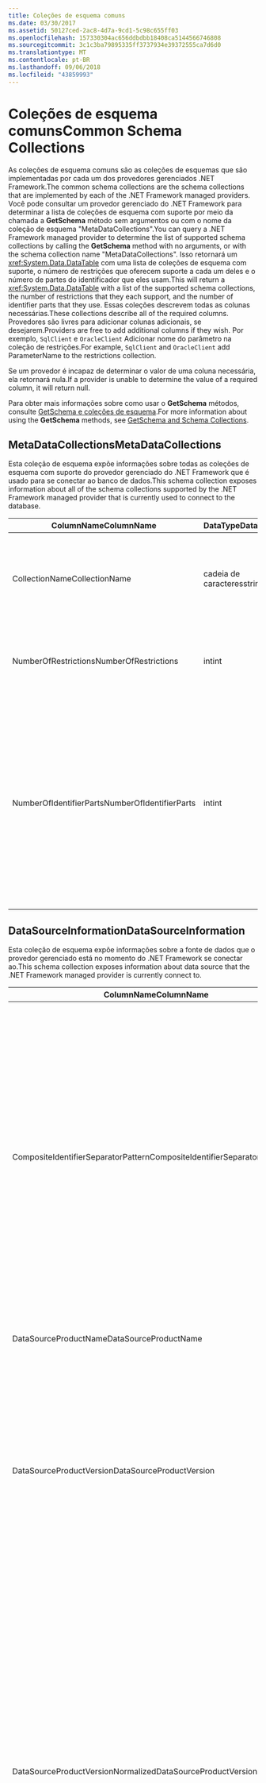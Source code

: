 ```yaml
---
title: Coleções de esquema comuns
ms.date: 03/30/2017
ms.assetid: 50127ced-2ac8-4d7a-9cd1-5c98c655ff03
ms.openlocfilehash: 157330304ac656ddbdbb18408ca5144566746808
ms.sourcegitcommit: 3c1c3ba79895335ff3737934e39372555ca7d6d0
ms.translationtype: MT
ms.contentlocale: pt-BR
ms.lasthandoff: 09/06/2018
ms.locfileid: "43859993"
---
```

# <a name="common-schema-collections"></a><span data-ttu-id="8eb49-102">Coleções de esquema comuns</span><span class="sxs-lookup"><span data-stu-id="8eb49-102">Common Schema Collections</span></span>
<span data-ttu-id="8eb49-103">As coleções de esquema comuns são as coleções de esquemas que são implementadas por cada um dos provedores gerenciados .NET Framework.</span><span class="sxs-lookup"><span data-stu-id="8eb49-103">The common schema collections are the schema collections that are implemented by each of the .NET Framework managed providers.</span></span> <span data-ttu-id="8eb49-104">Você pode consultar um provedor gerenciado do .NET Framework para determinar a lista de coleções de esquema com suporte por meio da chamada a **GetSchema** método sem argumentos ou com o nome da coleção de esquema "MetaDataCollections".</span><span class="sxs-lookup"><span data-stu-id="8eb49-104">You can query a .NET Framework managed provider to determine the list of supported schema collections by calling the **GetSchema** method with no arguments, or with the schema collection name "MetaDataCollections".</span></span> <span data-ttu-id="8eb49-105">Isso retornará um <xref:System.Data.DataTable> com uma lista de coleções de esquema com suporte, o número de restrições que oferecem suporte a cada um deles e o número de partes do identificador que eles usam.</span><span class="sxs-lookup"><span data-stu-id="8eb49-105">This will return a <xref:System.Data.DataTable> with a list of the supported schema collections, the number of restrictions that they each support, and the number of identifier parts that they use.</span></span> <span data-ttu-id="8eb49-106">Essas coleções descrevem todas as colunas necessárias.</span><span class="sxs-lookup"><span data-stu-id="8eb49-106">These collections describe all of the required columns.</span></span> <span data-ttu-id="8eb49-107">Provedores são livres para adicionar colunas adicionais, se desejarem.</span><span class="sxs-lookup"><span data-stu-id="8eb49-107">Providers are free to add additional columns if they wish.</span></span> <span data-ttu-id="8eb49-108">Por exemplo, `SqlClient` e `OracleClient` Adicionar nome do parâmetro na coleção de restrições.</span><span class="sxs-lookup"><span data-stu-id="8eb49-108">For example, `SqlClient` and `OracleClient` add ParameterName to the restrictions collection.</span></span>  
  
 <span data-ttu-id="8eb49-109">Se um provedor é incapaz de determinar o valor de uma coluna necessária, ela retornará nula.</span><span class="sxs-lookup"><span data-stu-id="8eb49-109">If a provider is unable to determine the value of a required column, it will return null.</span></span>  
  
 <span data-ttu-id="8eb49-110">Para obter mais informações sobre como usar o **GetSchema** métodos, consulte [GetSchema e coleções de esquema](../../../../docs/framework/data/adonet/getschema-and-schema-collections.md).</span><span class="sxs-lookup"><span data-stu-id="8eb49-110">For more information about using the **GetSchema** methods, see [GetSchema and Schema Collections](../../../../docs/framework/data/adonet/getschema-and-schema-collections.md).</span></span>  
  
## <a name="metadatacollections"></a><span data-ttu-id="8eb49-111">MetaDataCollections</span><span class="sxs-lookup"><span data-stu-id="8eb49-111">MetaDataCollections</span></span>  
 <span data-ttu-id="8eb49-112">Esta coleção de esquema expõe informações sobre todas as coleções de esquema com suporte do provedor gerenciado do .NET Framework que é usado para se conectar ao banco de dados.</span><span class="sxs-lookup"><span data-stu-id="8eb49-112">This schema collection exposes information about all of the schema collections supported by the .NET Framework managed provider that is currently used to connect to the database.</span></span>  
  
|<span data-ttu-id="8eb49-113">ColumnName</span><span class="sxs-lookup"><span data-stu-id="8eb49-113">ColumnName</span></span>|<span data-ttu-id="8eb49-114">DataType</span><span class="sxs-lookup"><span data-stu-id="8eb49-114">DataType</span></span>|<span data-ttu-id="8eb49-115">Descrição</span><span class="sxs-lookup"><span data-stu-id="8eb49-115">Description</span></span>|  
|----------------|--------------|-----------------|  
|<span data-ttu-id="8eb49-116">CollectionName</span><span class="sxs-lookup"><span data-stu-id="8eb49-116">CollectionName</span></span>|<span data-ttu-id="8eb49-117">cadeia de caracteres</span><span class="sxs-lookup"><span data-stu-id="8eb49-117">string</span></span>|<span data-ttu-id="8eb49-118">O nome da coleção para passar para o **GetSchema** método para retornar a coleção.</span><span class="sxs-lookup"><span data-stu-id="8eb49-118">The name of the collection to pass to the **GetSchema** method to return the collection.</span></span>|  
|<span data-ttu-id="8eb49-119">NumberOfRestrictions</span><span class="sxs-lookup"><span data-stu-id="8eb49-119">NumberOfRestrictions</span></span>|<span data-ttu-id="8eb49-120">int</span><span class="sxs-lookup"><span data-stu-id="8eb49-120">int</span></span>|<span data-ttu-id="8eb49-121">O número de restrições que podem ser especificadas para a coleção.</span><span class="sxs-lookup"><span data-stu-id="8eb49-121">The number of restrictions that may be specified for the collection.</span></span>|  
|<span data-ttu-id="8eb49-122">NumberOfIdentifierParts</span><span class="sxs-lookup"><span data-stu-id="8eb49-122">NumberOfIdentifierParts</span></span>|<span data-ttu-id="8eb49-123">int</span><span class="sxs-lookup"><span data-stu-id="8eb49-123">int</span></span>|<span data-ttu-id="8eb49-124">O número de partes no nome do objeto de identificador/banco de dados compostos.</span><span class="sxs-lookup"><span data-stu-id="8eb49-124">The number of parts in the composite identifier/database object name.</span></span> <span data-ttu-id="8eb49-125">Por exemplo, no SQL Server, isso seria 3 para tabelas e 4 para colunas.</span><span class="sxs-lookup"><span data-stu-id="8eb49-125">For example, in SQL Server, this would be 3 for tables and 4 for columns.</span></span> <span data-ttu-id="8eb49-126">No Oracle, seria 2 para tabelas e 3 colunas.</span><span class="sxs-lookup"><span data-stu-id="8eb49-126">In Oracle, it would be 2 for tables and 3 for columns.</span></span>|  
  
## <a name="datasourceinformation"></a><span data-ttu-id="8eb49-127">DataSourceInformation</span><span class="sxs-lookup"><span data-stu-id="8eb49-127">DataSourceInformation</span></span>  
 <span data-ttu-id="8eb49-128">Esta coleção de esquema expõe informações sobre a fonte de dados que o provedor gerenciado está no momento do .NET Framework se conectar ao.</span><span class="sxs-lookup"><span data-stu-id="8eb49-128">This schema collection exposes information about data source that the .NET Framework managed provider is currently connect to.</span></span>  
  
|<span data-ttu-id="8eb49-129">ColumnName</span><span class="sxs-lookup"><span data-stu-id="8eb49-129">ColumnName</span></span>|<span data-ttu-id="8eb49-130">DataType</span><span class="sxs-lookup"><span data-stu-id="8eb49-130">DataType</span></span>|<span data-ttu-id="8eb49-131">Descrição</span><span class="sxs-lookup"><span data-stu-id="8eb49-131">Description</span></span>|  
|----------------|--------------|-----------------|  
|<span data-ttu-id="8eb49-132">CompositeIdentifierSeparatorPattern</span><span class="sxs-lookup"><span data-stu-id="8eb49-132">CompositeIdentifierSeparatorPattern</span></span>|<span data-ttu-id="8eb49-133">cadeia de caracteres</span><span class="sxs-lookup"><span data-stu-id="8eb49-133">string</span></span>|<span data-ttu-id="8eb49-134">A expressão regular para corresponder os separadores de composição em um identificador de composição.</span><span class="sxs-lookup"><span data-stu-id="8eb49-134">The regular expression to match the composite separators in a composite identifier.</span></span> <span data-ttu-id="8eb49-135">Por exemplo, "\\."</span><span class="sxs-lookup"><span data-stu-id="8eb49-135">For example, "\\."</span></span> <span data-ttu-id="8eb49-136">(para SQL Server) ou "\@&#124;\\."</span><span class="sxs-lookup"><span data-stu-id="8eb49-136">(for SQL Server) or "\@&#124;\\."</span></span> <span data-ttu-id="8eb49-137">(para Oracle).</span><span class="sxs-lookup"><span data-stu-id="8eb49-137">(for Oracle).</span></span><br /><br /> <span data-ttu-id="8eb49-138">Normalmente, um identificador de composição é o que é usado para um nome de objeto de banco de dados, por exemplo: pubs.dbo.authors ou pubs\@dbo.</span><span class="sxs-lookup"><span data-stu-id="8eb49-138">A composite identifier is typically what is used for a database object name, for example: pubs.dbo.authors or pubs\@dbo.authors.</span></span><br /><br /> <span data-ttu-id="8eb49-139">Para o SQL Server, use a expressão regular "\\.".</span><span class="sxs-lookup"><span data-stu-id="8eb49-139">For SQL Server, use the regular expression "\\.".</span></span> <span data-ttu-id="8eb49-140">Para OracleClient, use "\@&#124;\\.".</span><span class="sxs-lookup"><span data-stu-id="8eb49-140">For OracleClient, use "\@&#124;\\.".</span></span><br /><br /> <span data-ttu-id="8eb49-141">Para ODBC, use o Catalog_name_seperator.</span><span class="sxs-lookup"><span data-stu-id="8eb49-141">For ODBC use the Catalog_name_seperator.</span></span><br /><br /> <span data-ttu-id="8eb49-142">Para OLE DB use DBLITERAL_CATALOG_SEPARATOR ou DBLITERAL_SCHEMA_SEPARATOR.</span><span class="sxs-lookup"><span data-stu-id="8eb49-142">For OLE DB use DBLITERAL_CATALOG_SEPARATOR or DBLITERAL_SCHEMA_SEPARATOR.</span></span>|  
|<span data-ttu-id="8eb49-143">DataSourceProductName</span><span class="sxs-lookup"><span data-stu-id="8eb49-143">DataSourceProductName</span></span>|<span data-ttu-id="8eb49-144">cadeia de caracteres</span><span class="sxs-lookup"><span data-stu-id="8eb49-144">string</span></span>|<span data-ttu-id="8eb49-145">O nome do produto acessado pelo provedor, como "Oracle" ou "SQLServer".</span><span class="sxs-lookup"><span data-stu-id="8eb49-145">The name of the product accessed by the provider, such as "Oracle" or "SQLServer".</span></span>|  
|<span data-ttu-id="8eb49-146">DataSourceProductVersion</span><span class="sxs-lookup"><span data-stu-id="8eb49-146">DataSourceProductVersion</span></span>|<span data-ttu-id="8eb49-147">cadeia de caracteres</span><span class="sxs-lookup"><span data-stu-id="8eb49-147">string</span></span>|<span data-ttu-id="8eb49-148">Indica a versão do produto acessado pelo provedor, no formato nativo de fontes de dados e não está no formato de Microsoft.</span><span class="sxs-lookup"><span data-stu-id="8eb49-148">Indicates the version of the product accessed by the provider, in the data sources native format and not in Microsoft format.</span></span><br /><br /> <span data-ttu-id="8eb49-149">Em alguns casos DataSourceProductVersion e DataSourceProductVersionNormalized será o mesmo valor.</span><span class="sxs-lookup"><span data-stu-id="8eb49-149">In some cases DataSourceProductVersion and DataSourceProductVersionNormalized will be the same value.</span></span> <span data-ttu-id="8eb49-150">No caso do OLE DB e ODBC, eles sempre será o mesmo conforme eles são mapeados para a mesma chamada de função da API nativa subjacente.</span><span class="sxs-lookup"><span data-stu-id="8eb49-150">In the case of OLE DB and ODBC, these will always be the same as they are mapped to the same function call in the underlying native API.</span></span>|  
|<span data-ttu-id="8eb49-151">DataSourceProductVersionNormalized</span><span class="sxs-lookup"><span data-stu-id="8eb49-151">DataSourceProductVersionNormalized</span></span>|<span data-ttu-id="8eb49-152">cadeia de caracteres</span><span class="sxs-lookup"><span data-stu-id="8eb49-152">string</span></span>|<span data-ttu-id="8eb49-153">Uma versão normalizada para os dados de origem, que ele pode ser comparado com `String.Compare()`.</span><span class="sxs-lookup"><span data-stu-id="8eb49-153">A normalized version for the data source, such that it can be compared with `String.Compare()`.</span></span> <span data-ttu-id="8eb49-154">O formato deste é consistente para todas as versões do provedor para impedir que a versão 10 classificação entre versões 1 e 2.</span><span class="sxs-lookup"><span data-stu-id="8eb49-154">The format of this is consistent for all versions of the provider to prevent version 10 from sorting between version 1 and version 2.</span></span><br /><br /> <span data-ttu-id="8eb49-155">Por exemplo, o provedor Oracle usa um formato de "nn.nn.nn.nn.nn" para sua versão normalizada, o que faz com que uma fonte de dados do Oracle 8i retornar "08.01.07.04.01".</span><span class="sxs-lookup"><span data-stu-id="8eb49-155">For example, the Oracle provider uses a format of "nn.nn.nn.nn.nn" for its normalized version, which causes an Oracle 8i data source to return "08.01.07.04.01".</span></span> <span data-ttu-id="8eb49-156">SQL Server usa o formato típico de "nn.nn.nnnn" Microsoft.</span><span class="sxs-lookup"><span data-stu-id="8eb49-156">SQL Server uses the typical Microsoft "nn.nn.nnnn" format.</span></span><br /><br /> <span data-ttu-id="8eb49-157">Em alguns casos, DataSourceProductVersion e DataSourceProductVersionNormalized será o mesmo valor.</span><span class="sxs-lookup"><span data-stu-id="8eb49-157">In some cases, DataSourceProductVersion and DataSourceProductVersionNormalized will be the same value.</span></span> <span data-ttu-id="8eb49-158">No caso do OLE DB e ODBC eles sempre será o mesmo conforme eles são mapeados para a mesma chamada de função da API nativa subjacente.</span><span class="sxs-lookup"><span data-stu-id="8eb49-158">In the case of OLE DB and ODBC these will always be the same as they are mapped to the same function call in the underlying native API.</span></span>|  
|<span data-ttu-id="8eb49-159">GroupByBehavior</span><span class="sxs-lookup"><span data-stu-id="8eb49-159">GroupByBehavior</span></span>|<xref:System.Data.Common.GroupByBehavior>|<span data-ttu-id="8eb49-160">Especifica a relação entre as colunas em uma cláusula GROUP BY e as colunas não agregadas na lista de seleção.</span><span class="sxs-lookup"><span data-stu-id="8eb49-160">Specifies the relationship between the columns in a GROUP BY clause and the non-aggregated columns in the select list.</span></span>|  
|<span data-ttu-id="8eb49-161">IdentifierPattern</span><span class="sxs-lookup"><span data-stu-id="8eb49-161">IdentifierPattern</span></span>|<span data-ttu-id="8eb49-162">cadeia de caracteres</span><span class="sxs-lookup"><span data-stu-id="8eb49-162">string</span></span>|<span data-ttu-id="8eb49-163">Uma expressão regular que corresponde a um identificador e tem um valor de correspondência do identificador.</span><span class="sxs-lookup"><span data-stu-id="8eb49-163">A regular expression that matches an identifier and has a match value of the identifier.</span></span> <span data-ttu-id="8eb49-164">Por exemplo, "[A-Za-z0-9 _ #$]".</span><span class="sxs-lookup"><span data-stu-id="8eb49-164">For example "[A-Za-z0-9_#$]".</span></span>|  
|<span data-ttu-id="8eb49-165">IdentifierCase</span><span class="sxs-lookup"><span data-stu-id="8eb49-165">IdentifierCase</span></span>|<xref:System.Data.Common.IdentifierCase>|<span data-ttu-id="8eb49-166">Indica se os identificadores sem aspas são tratados como diferencia maiusculas de minúsculas ou não.</span><span class="sxs-lookup"><span data-stu-id="8eb49-166">Indicates whether non-quoted identifiers are treated as case sensitive or not.</span></span>|  
|<span data-ttu-id="8eb49-167">OrderByColumnsInSelect</span><span class="sxs-lookup"><span data-stu-id="8eb49-167">OrderByColumnsInSelect</span></span>|<span data-ttu-id="8eb49-168">bool</span><span class="sxs-lookup"><span data-stu-id="8eb49-168">bool</span></span>|<span data-ttu-id="8eb49-169">Especifica se as colunas em uma cláusula ORDER BY devem estar na lista de seleção.</span><span class="sxs-lookup"><span data-stu-id="8eb49-169">Specifies whether columns in an ORDER BY clause must be in the select list.</span></span> <span data-ttu-id="8eb49-170">Um valor true indica que eles são necessários para estar na lista de seleção, um valor false indica que eles não são necessários para estar na lista de seleção.</span><span class="sxs-lookup"><span data-stu-id="8eb49-170">A value of true indicates that they are required to be in the select list, a value of false indicates that they are not required to be in the select list.</span></span>|  
|<span data-ttu-id="8eb49-171">ParameterMarkerFormat</span><span class="sxs-lookup"><span data-stu-id="8eb49-171">ParameterMarkerFormat</span></span>|<span data-ttu-id="8eb49-172">cadeia de caracteres</span><span class="sxs-lookup"><span data-stu-id="8eb49-172">string</span></span>|<span data-ttu-id="8eb49-173">Uma cadeia de caracteres de formato que representa como um parâmetro de formato.</span><span class="sxs-lookup"><span data-stu-id="8eb49-173">A format string that represents how to format a parameter.</span></span><br /><br /> <span data-ttu-id="8eb49-174">Se a fonte de dados oferece suporte a parâmetros nomeados, o primeiro espaço reservado na cadeia de caracteres deve ser em que o nome do parâmetro deve ser formatado.</span><span class="sxs-lookup"><span data-stu-id="8eb49-174">If named parameters are supported by the data source, the first placeholder in this string should be where the parameter name should be formatted.</span></span><br /><br /> <span data-ttu-id="8eb49-175">Por exemplo, se a fonte de dados espera parâmetros a ser chamado e prefixado com um ':', isso deveria ser ":{0}".</span><span class="sxs-lookup"><span data-stu-id="8eb49-175">For example, if the data source expects parameters to be named and prefixed with an ‘:’ this would be ":{0}".</span></span> <span data-ttu-id="8eb49-176">Ao formatar isso com um nome de parâmetro de "p1" resultante é de cadeia de caracteres ": p1".</span><span class="sxs-lookup"><span data-stu-id="8eb49-176">When formatting this with a parameter name of "p1" the resulting string is ":p1".</span></span><br /><br /> <span data-ttu-id="8eb49-177">Se a fonte de dados espera parâmetros para ser prefixadas com o '\@', mas os nomes já incluírem-los, deve ser '{0}' e o resultado da formatação de um parâmetro denominado "\@p1" seria simplesmente "\@p1".</span><span class="sxs-lookup"><span data-stu-id="8eb49-177">If the data source expects parameters to be prefixed with the ‘\@’, but the names already include them, this would be ‘{0}’, and the result of formatting a parameter named "\@p1" would simply be "\@p1".</span></span><br /><br /> <span data-ttu-id="8eb49-178">Para fontes de dados que não espera parâmetros nomeados e esperar que o uso do '?'</span><span class="sxs-lookup"><span data-stu-id="8eb49-178">For data sources that do not expect named parameters and expect the use of the ‘?’</span></span> <span data-ttu-id="8eb49-179">caractere, a cadeia de caracteres de formato pode ser especificada simplesmente como '?', que deve ignorar o nome do parâmetro.</span><span class="sxs-lookup"><span data-stu-id="8eb49-179">character, the format string can be specified as simply ‘?’, which would ignore the parameter name.</span></span> <span data-ttu-id="8eb49-180">Para OLE DB, retornamos '?'.</span><span class="sxs-lookup"><span data-stu-id="8eb49-180">For OLE DB we return ‘?’.</span></span>|  
|<span data-ttu-id="8eb49-181">ParameterMarkerPattern</span><span class="sxs-lookup"><span data-stu-id="8eb49-181">ParameterMarkerPattern</span></span>|<span data-ttu-id="8eb49-182">cadeia de caracteres</span><span class="sxs-lookup"><span data-stu-id="8eb49-182">string</span></span>|<span data-ttu-id="8eb49-183">Uma expressão regular que corresponde a um marcador de parâmetro.</span><span class="sxs-lookup"><span data-stu-id="8eb49-183">A regular expression that matches a parameter marker.</span></span> <span data-ttu-id="8eb49-184">Ele terá um valor de correspondência do nome do parâmetro, se houver.</span><span class="sxs-lookup"><span data-stu-id="8eb49-184">It will have a match value of the parameter name, if any.</span></span><br /><br /> <span data-ttu-id="8eb49-185">Por exemplo, se os parâmetros nomeados são compatíveis com um '\@' caracteres iniciais que serão incluído no nome do parâmetro, isso seria: "(\@[A-Za-z0-9 _ $#] \*)".</span><span class="sxs-lookup"><span data-stu-id="8eb49-185">For example, if named parameters are supported with an ‘\@’ lead-in character that will be included in the parameter name, this would be: "(\@[A-Za-z0-9_$#]\*)".</span></span><br /><br /> <span data-ttu-id="8eb49-186">No entanto, se os parâmetros nomeados são compatíveis com um ':' como o caractere de Introdução e ele não é parte do nome do parâmetro, isso seria: ": ([A-Za-z0-9 _ $#]\*)".</span><span class="sxs-lookup"><span data-stu-id="8eb49-186">However, if named parameters are supported with a ‘:’ as the lead-in character and it is not part of the parameter name, this would be: ":([A-Za-z0-9_$#]\*)".</span></span><br /><br /> <span data-ttu-id="8eb49-187">É claro que, se a fonte de dados não der suporte a parâmetros nomeados, isso seria apenas "?".</span><span class="sxs-lookup"><span data-stu-id="8eb49-187">Of course, if the data source doesn’t support named parameters, this would simply be "?".</span></span>|  
|<span data-ttu-id="8eb49-188">ParameterNameMaxLength</span><span class="sxs-lookup"><span data-stu-id="8eb49-188">ParameterNameMaxLength</span></span>|<span data-ttu-id="8eb49-189">int</span><span class="sxs-lookup"><span data-stu-id="8eb49-189">int</span></span>|<span data-ttu-id="8eb49-190">O comprimento máximo de um nome de parâmetro em caracteres.</span><span class="sxs-lookup"><span data-stu-id="8eb49-190">The maximum length of a parameter name in characters.</span></span> <span data-ttu-id="8eb49-191">Visual Studio espera que, se houver suporte para nomes de parâmetro, o valor mínimo para o comprimento máximo é 30 caracteres.</span><span class="sxs-lookup"><span data-stu-id="8eb49-191">Visual Studio expects that if parameter names are supported, the minimum value for the maximum length is 30 characters.</span></span><br /><br /> <span data-ttu-id="8eb49-192">Se a fonte de dados não der suporte a parâmetros nomeados, essa propriedade retorna zero.</span><span class="sxs-lookup"><span data-stu-id="8eb49-192">If the data source does not support named parameters, this property returns zero.</span></span>|  
|<span data-ttu-id="8eb49-193">ParameterNamePattern</span><span class="sxs-lookup"><span data-stu-id="8eb49-193">ParameterNamePattern</span></span>|<span data-ttu-id="8eb49-194">cadeia de caracteres</span><span class="sxs-lookup"><span data-stu-id="8eb49-194">string</span></span>|<span data-ttu-id="8eb49-195">Uma expressão regular que corresponde aos nomes de parâmetro válido.</span><span class="sxs-lookup"><span data-stu-id="8eb49-195">A regular expression that matches the valid parameter names.</span></span> <span data-ttu-id="8eb49-196">Fontes de dados diferentes têm regras diferentes sobre os caracteres que podem ser usados para nomes de parâmetro.</span><span class="sxs-lookup"><span data-stu-id="8eb49-196">Different data sources have different rules regarding the characters that may be used for parameter names.</span></span><br /><br /> <span data-ttu-id="8eb49-197">Visual Studio espera que, se houver suporte para nomes de parâmetro, os caracteres "\p{Lu}\p{Ll}\p{Lt}\p{Lm}\p{Lo}\p{Nl}\p{Nd}" são o conjunto com suporte mínimo de caracteres que são válidos para nomes de parâmetro.</span><span class="sxs-lookup"><span data-stu-id="8eb49-197">Visual Studio expects that if parameter names are supported, the characters "\p{Lu}\p{Ll}\p{Lt}\p{Lm}\p{Lo}\p{Nl}\p{Nd}" are the minimum supported set of characters that are valid for parameter names.</span></span>|  
|<span data-ttu-id="8eb49-198">QuotedIdentifierPattern</span><span class="sxs-lookup"><span data-stu-id="8eb49-198">QuotedIdentifierPattern</span></span>|<span data-ttu-id="8eb49-199">cadeia de caracteres</span><span class="sxs-lookup"><span data-stu-id="8eb49-199">string</span></span>|<span data-ttu-id="8eb49-200">Uma expressão regular que corresponde a um identificador entre aspas e tem um valor de correspondência de identificador sem aspas.</span><span class="sxs-lookup"><span data-stu-id="8eb49-200">A regular expression that matches a quoted identifier and has a match value of the identifier itself without the quotes.</span></span> <span data-ttu-id="8eb49-201">Por exemplo, se a fonte de dados usadas aspas duplas para identificar os identificadores entre aspas, isso seria: "(([^\\"]&#124;\\"\\") \*) ".</span><span class="sxs-lookup"><span data-stu-id="8eb49-201">For example, if the data source used double-quotes to identify quoted identifiers, this would be: "(([^\\"]&#124;\\"\\")\*)".</span></span>|  
|<span data-ttu-id="8eb49-202">QuotedIdentifierCase</span><span class="sxs-lookup"><span data-stu-id="8eb49-202">QuotedIdentifierCase</span></span>|<xref:System.Data.Common.IdentifierCase>|<span data-ttu-id="8eb49-203">Indica se os identificadores entre aspas são tratados como diferencia maiusculas de minúsculas ou não.</span><span class="sxs-lookup"><span data-stu-id="8eb49-203">Indicates whether quoted identifiers are treated as case sensitive or not.</span></span>|  
|<span data-ttu-id="8eb49-204">StatementSeparatorPattern</span><span class="sxs-lookup"><span data-stu-id="8eb49-204">StatementSeparatorPattern</span></span>|<span data-ttu-id="8eb49-205">cadeia de caracteres</span><span class="sxs-lookup"><span data-stu-id="8eb49-205">string</span></span>|<span data-ttu-id="8eb49-206">Uma expressão regular que corresponda o separador de instrução.</span><span class="sxs-lookup"><span data-stu-id="8eb49-206">A regular expression that matches the statement separator.</span></span>|  
|<span data-ttu-id="8eb49-207">StringLiteralPattern</span><span class="sxs-lookup"><span data-stu-id="8eb49-207">StringLiteralPattern</span></span>|<span data-ttu-id="8eb49-208">cadeia de caracteres</span><span class="sxs-lookup"><span data-stu-id="8eb49-208">string</span></span>|<span data-ttu-id="8eb49-209">Uma expressão regular que corresponde a um literal de cadeia de caracteres e tem um valor de correspondência do literal em si.</span><span class="sxs-lookup"><span data-stu-id="8eb49-209">A regular expression that matches a string literal and has a match value of the literal itself.</span></span> <span data-ttu-id="8eb49-210">Por exemplo, se a fonte de dados usadas aspas para identificar cadeias de caracteres, isso seria: "('([^']&#124;'') \*')"'</span><span class="sxs-lookup"><span data-stu-id="8eb49-210">For example, if the data source used single-quotes to identify strings, this would be: "('([^']&#124;'')\*')"'</span></span>|  
|<span data-ttu-id="8eb49-211">SupportedJoinOperators</span><span class="sxs-lookup"><span data-stu-id="8eb49-211">SupportedJoinOperators</span></span>|<xref:System.Data.Common.SupportedJoinOperators>|<span data-ttu-id="8eb49-212">Especifica quais tipos de instruções de junção SQL têm suporte pela fonte de dados.</span><span class="sxs-lookup"><span data-stu-id="8eb49-212">Specifies what types of SQL join statements are supported by the data source.</span></span>|  
  
## <a name="datatypes"></a><span data-ttu-id="8eb49-213">Tipos de dados</span><span class="sxs-lookup"><span data-stu-id="8eb49-213">DataTypes</span></span>  
 <span data-ttu-id="8eb49-214">Essas informações de expõe de coleção de esquema sobre tipos de dados que são compatíveis com o banco de dados que o .NET Framework provedor gerenciado estão conectadas atualmente à.</span><span class="sxs-lookup"><span data-stu-id="8eb49-214">This schema collection exposes information about the data types that are supported by the database that the .NET Framework managed provider is currently connected to.</span></span>  
  
|<span data-ttu-id="8eb49-215">ColumnName</span><span class="sxs-lookup"><span data-stu-id="8eb49-215">ColumnName</span></span>|<span data-ttu-id="8eb49-216">DataType</span><span class="sxs-lookup"><span data-stu-id="8eb49-216">DataType</span></span>|<span data-ttu-id="8eb49-217">Descrição</span><span class="sxs-lookup"><span data-stu-id="8eb49-217">Description</span></span>|  
|----------------|--------------|-----------------|  
|<span data-ttu-id="8eb49-218">NomeDoTipo</span><span class="sxs-lookup"><span data-stu-id="8eb49-218">TypeName</span></span>|<span data-ttu-id="8eb49-219">cadeia de caracteres</span><span class="sxs-lookup"><span data-stu-id="8eb49-219">string</span></span>|<span data-ttu-id="8eb49-220">Os dados específicos do provedor de tipo de nome.</span><span class="sxs-lookup"><span data-stu-id="8eb49-220">The provider-specific data type name.</span></span>|  
|<span data-ttu-id="8eb49-221">ProviderDbType</span><span class="sxs-lookup"><span data-stu-id="8eb49-221">ProviderDbType</span></span>|<span data-ttu-id="8eb49-222">int</span><span class="sxs-lookup"><span data-stu-id="8eb49-222">int</span></span>|<span data-ttu-id="8eb49-223">O valor de tipo específico de provedor que deve ser usado ao especificar de tipo um parâmetro.</span><span class="sxs-lookup"><span data-stu-id="8eb49-223">The provider-specific type value that should be used when specifying a parameter’s type.</span></span> <span data-ttu-id="8eb49-224">Por exemplo, SqlDbType.Money ou OracleType.Blob.</span><span class="sxs-lookup"><span data-stu-id="8eb49-224">For example, SqlDbType.Money or OracleType.Blob.</span></span>|  
|<span data-ttu-id="8eb49-225">ColumnSize</span><span class="sxs-lookup"><span data-stu-id="8eb49-225">ColumnSize</span></span>|<span data-ttu-id="8eb49-226">long</span><span class="sxs-lookup"><span data-stu-id="8eb49-226">long</span></span>|<span data-ttu-id="8eb49-227">O comprimento de uma coluna não numérica ou parâmetro refere-se para o máximo ou o comprimento definido para esse tipo pelo provedor.</span><span class="sxs-lookup"><span data-stu-id="8eb49-227">The length of a non-numeric column or parameter refers to either the maximum or the length defined for this type by the provider.</span></span><br /><br /> <span data-ttu-id="8eb49-228">Para dados de caracteres, isso é o máximo ou definido o tamanho em unidades, definidas pela fonte de dados.</span><span class="sxs-lookup"><span data-stu-id="8eb49-228">For character data, this is the maximum or defined length in units, defined by the data source.</span></span> <span data-ttu-id="8eb49-229">Oracle tem o conceito de especificar um comprimento e, em seguida, especificando o tamanho de armazenamento real para alguns tipos de dados de caractere.</span><span class="sxs-lookup"><span data-stu-id="8eb49-229">Oracle has the concept of specifying a length and then specifying the actual storage size for some character data types.</span></span> <span data-ttu-id="8eb49-230">Isso define apenas o tamanho em unidades para Oracle.</span><span class="sxs-lookup"><span data-stu-id="8eb49-230">This defines only the length in units for Oracle.</span></span><br /><br /> <span data-ttu-id="8eb49-231">Para tipos de dados de data e hora, esse é o comprimento da representação de cadeia de caracteres (supondo que a precisão máxima permitida do componente de segundos fracionários).</span><span class="sxs-lookup"><span data-stu-id="8eb49-231">For date-time data types, this is the length of the string representation (assuming the maximum allowed precision of the fractional seconds component).</span></span><br /><br /> <span data-ttu-id="8eb49-232">Se o tipo de dados for numérico, isso é o limite superior na precisão máxima do tipo de dados.</span><span class="sxs-lookup"><span data-stu-id="8eb49-232">If the data type is numeric, this is the upper bound on the maximum precision of the data type.</span></span>|  
|<span data-ttu-id="8eb49-233">CreateFormat</span><span class="sxs-lookup"><span data-stu-id="8eb49-233">CreateFormat</span></span>|<span data-ttu-id="8eb49-234">cadeia de caracteres</span><span class="sxs-lookup"><span data-stu-id="8eb49-234">string</span></span>|<span data-ttu-id="8eb49-235">Cadeia de caracteres de formato que representa como adicionar essa coluna para uma instrução de definição de dados, como CREATE TABLE.</span><span class="sxs-lookup"><span data-stu-id="8eb49-235">Format string that represents how to add this column to a data definition statement, such as CREATE TABLE.</span></span> <span data-ttu-id="8eb49-236">Cada elemento na matriz CreateParameter deve ser representado por um "marcador de parâmetro" na cadeia de caracteres de formato.</span><span class="sxs-lookup"><span data-stu-id="8eb49-236">Each element in the CreateParameter array should be represented by a "parameter marker" in the format string.</span></span><br /><br /> <span data-ttu-id="8eb49-237">Por exemplo, o tipo de dados DECIMAL do SQL requer uma precisão e uma escala.</span><span class="sxs-lookup"><span data-stu-id="8eb49-237">For example, the SQL data type DECIMAL needs a precision and a scale.</span></span> <span data-ttu-id="8eb49-238">Nesse caso, seria a cadeia de caracteres de formato "DECIMAL ({0},{1})".</span><span class="sxs-lookup"><span data-stu-id="8eb49-238">In this case, the format string would be "DECIMAL({0},{1})".</span></span>|  
|<span data-ttu-id="8eb49-239">CreateParameters</span><span class="sxs-lookup"><span data-stu-id="8eb49-239">CreateParameters</span></span>|<span data-ttu-id="8eb49-240">cadeia de caracteres</span><span class="sxs-lookup"><span data-stu-id="8eb49-240">string</span></span>|<span data-ttu-id="8eb49-241">Os parâmetros de criação devem ser especificados durante a criação de uma coluna desse tipo de dados.</span><span class="sxs-lookup"><span data-stu-id="8eb49-241">The creation parameters that must be specified when creating a column of this data type.</span></span> <span data-ttu-id="8eb49-242">Cada parâmetro de criação é listado na cadeia de caracteres, separada por uma vírgula na ordem em que eles serão fornecidos.</span><span class="sxs-lookup"><span data-stu-id="8eb49-242">Each creation parameter is listed in the string, separated by a comma in the order they are to be supplied.</span></span><br /><br /> <span data-ttu-id="8eb49-243">Por exemplo, o tipo de dados DECIMAL do SQL requer uma precisão e uma escala.</span><span class="sxs-lookup"><span data-stu-id="8eb49-243">For example, the SQL data type DECIMAL needs a precision and a scale.</span></span> <span data-ttu-id="8eb49-244">Nesse caso, os parâmetros de criação devem conter a cadeia de caracteres "precisão, escala".</span><span class="sxs-lookup"><span data-stu-id="8eb49-244">In this case, the creation parameters should contain the string "precision, scale".</span></span><br /><br /> <span data-ttu-id="8eb49-245">Em um comando de texto para criar uma coluna DECIMAL com uma precisão de 10 e uma escala de 2, o valor da coluna CreateFormat pode ser DECIMAL ({0},{1}) "e a especificação de tipo completa seria DECIMAL(10,2).</span><span class="sxs-lookup"><span data-stu-id="8eb49-245">In a text command to create a DECIMAL column with a precision of 10 and a scale of 2, the value of the CreateFormat column might be DECIMAL({0},{1})" and the complete type specification would be DECIMAL(10,2).</span></span>|  
|<span data-ttu-id="8eb49-246">DataType</span><span class="sxs-lookup"><span data-stu-id="8eb49-246">DataType</span></span>|<span data-ttu-id="8eb49-247">cadeia de caracteres</span><span class="sxs-lookup"><span data-stu-id="8eb49-247">string</span></span>|<span data-ttu-id="8eb49-248">O nome do tipo do tipo de dados .NET Framework.</span><span class="sxs-lookup"><span data-stu-id="8eb49-248">The name of the .NET Framework type of the data type.</span></span>|  
|<span data-ttu-id="8eb49-249">IsAutoincrementable</span><span class="sxs-lookup"><span data-stu-id="8eb49-249">IsAutoincrementable</span></span>|<span data-ttu-id="8eb49-250">bool</span><span class="sxs-lookup"><span data-stu-id="8eb49-250">bool</span></span>|<span data-ttu-id="8eb49-251">True — valores desse tipo de dados podem ser de incremento automático.</span><span class="sxs-lookup"><span data-stu-id="8eb49-251">true—Values of this data type may be auto-incrementing.</span></span><br /><br /> <span data-ttu-id="8eb49-252">False — valores desse tipo de dados podem não ser autoincrementada.</span><span class="sxs-lookup"><span data-stu-id="8eb49-252">false—Values of this data type may not be auto-incrementing.</span></span><br /><br /> <span data-ttu-id="8eb49-253">Observe que isso simplesmente indica se uma coluna desse tipo de dados pode ser autoincrementada, não todas as colunas desse tipo são incremento automático.</span><span class="sxs-lookup"><span data-stu-id="8eb49-253">Note that this merely indicates whether a column of this data type may be auto-incrementing, not that all columns of this type are auto-incrementing.</span></span>|  
|<span data-ttu-id="8eb49-254">IsBestMatch</span><span class="sxs-lookup"><span data-stu-id="8eb49-254">IsBestMatch</span></span>|<span data-ttu-id="8eb49-255">bool</span><span class="sxs-lookup"><span data-stu-id="8eb49-255">bool</span></span>|<span data-ttu-id="8eb49-256">True — o tipo de dados é a melhor correspondência entre todos os tipos de dados no armazenamento de dados e o tipo de dados .NET Framework indicado pelo valor na coluna de tipo de dados.</span><span class="sxs-lookup"><span data-stu-id="8eb49-256">true—The data type is the best match between all data types in the data store and the .NET Framework data type indicated by the value in the DataType column.</span></span><br /><br /> <span data-ttu-id="8eb49-257">False – o tipo de dados não é a melhor correspondência.</span><span class="sxs-lookup"><span data-stu-id="8eb49-257">false—The data type is not the best match.</span></span><br /><br /> <span data-ttu-id="8eb49-258">Para cada conjunto de linhas em que o valor da coluna de tipo de dados é o mesmo, a coluna IsBestMatch é definida como true em apenas uma linha.</span><span class="sxs-lookup"><span data-stu-id="8eb49-258">For each set of rows in which the value of the DataType column is the same, the IsBestMatch column is set to true in only one row.</span></span>|  
|<span data-ttu-id="8eb49-259">IsCaseSensitive</span><span class="sxs-lookup"><span data-stu-id="8eb49-259">IsCaseSensitive</span></span>|<span data-ttu-id="8eb49-260">bool</span><span class="sxs-lookup"><span data-stu-id="8eb49-260">bool</span></span>|<span data-ttu-id="8eb49-261">True — o tipo de dados é um tipo de caractere e diferencia maiusculas de minúsculas.</span><span class="sxs-lookup"><span data-stu-id="8eb49-261">true—The data type is a character type and is case-sensitive.</span></span><br /><br /> <span data-ttu-id="8eb49-262">False – o tipo de dados não é um tipo de caractere ou não diferencia maiusculas de minúsculas.</span><span class="sxs-lookup"><span data-stu-id="8eb49-262">false—The data type is not a character type or is not case-sensitive.</span></span>|  
|<span data-ttu-id="8eb49-263">IsFixedLength</span><span class="sxs-lookup"><span data-stu-id="8eb49-263">IsFixedLength</span></span>|<span data-ttu-id="8eb49-264">bool</span><span class="sxs-lookup"><span data-stu-id="8eb49-264">bool</span></span>|<span data-ttu-id="8eb49-265">True — colunas deste tipo de dados criadas pela linguagem de definição de dados (DDL) terão um comprimento fixo.</span><span class="sxs-lookup"><span data-stu-id="8eb49-265">true—Columns of this data type created by the data definition language (DDL) will be of fixed length.</span></span><br /><br /> <span data-ttu-id="8eb49-266">False — colunas deste tipo de dados criadas pela DDL terão comprimento variável.</span><span class="sxs-lookup"><span data-stu-id="8eb49-266">false—Columns of this data type created by the DDL will be of variable length.</span></span><br /><br /> <span data-ttu-id="8eb49-267">DBNull.Value—It não se sabe se o provedor mapeará esse campo com uma coluna de comprimento fixo ou comprimento variável.</span><span class="sxs-lookup"><span data-stu-id="8eb49-267">DBNull.Value—It is not known whether the provider will map this field with a fixed-length or variable-length column.</span></span>|  
|<span data-ttu-id="8eb49-268">IsFixedPrecisionScale</span><span class="sxs-lookup"><span data-stu-id="8eb49-268">IsFixedPrecisionScale</span></span>|<span data-ttu-id="8eb49-269">bool</span><span class="sxs-lookup"><span data-stu-id="8eb49-269">bool</span></span>|<span data-ttu-id="8eb49-270">True — o tipo de dados tem uma precisão e escala fixas.</span><span class="sxs-lookup"><span data-stu-id="8eb49-270">true—The data type has a fixed precision and scale.</span></span><br /><br /> <span data-ttu-id="8eb49-271">False – o tipo de dados não tem uma precisão e escala fixas.</span><span class="sxs-lookup"><span data-stu-id="8eb49-271">false—The data type does not have a fixed precision and scale.</span></span>|  
|<span data-ttu-id="8eb49-272">IsLong</span><span class="sxs-lookup"><span data-stu-id="8eb49-272">IsLong</span></span>|<span data-ttu-id="8eb49-273">bool</span><span class="sxs-lookup"><span data-stu-id="8eb49-273">bool</span></span>|<span data-ttu-id="8eb49-274">True — o tipo de dados contém dados muito longos; a definição de dados muito longos é específica do provedor.</span><span class="sxs-lookup"><span data-stu-id="8eb49-274">true—The data type contains very long data; the definition of very long data is provider-specific.</span></span><br /><br /> <span data-ttu-id="8eb49-275">False – o tipo de dados não contém dados muito longos.</span><span class="sxs-lookup"><span data-stu-id="8eb49-275">false—The data type does not contain very long data.</span></span>|  
|<span data-ttu-id="8eb49-276">IsNullable</span><span class="sxs-lookup"><span data-stu-id="8eb49-276">IsNullable</span></span>|<span data-ttu-id="8eb49-277">bool</span><span class="sxs-lookup"><span data-stu-id="8eb49-277">bool</span></span>|<span data-ttu-id="8eb49-278">True — o tipo de dados é anulável.</span><span class="sxs-lookup"><span data-stu-id="8eb49-278">true—The data type is nullable.</span></span><br /><br /> <span data-ttu-id="8eb49-279">False – o tipo de dados não é anulável.</span><span class="sxs-lookup"><span data-stu-id="8eb49-279">false—The data type is not nullable.</span></span><br /><br /> <span data-ttu-id="8eb49-280">DBNull.Value—It não se sabe se o tipo de dados é anulável.</span><span class="sxs-lookup"><span data-stu-id="8eb49-280">DBNull.Value—It is not known whether the data type is nullable.</span></span>|  
|<span data-ttu-id="8eb49-281">IsSearchable</span><span class="sxs-lookup"><span data-stu-id="8eb49-281">IsSearchable</span></span>|<span data-ttu-id="8eb49-282">bool</span><span class="sxs-lookup"><span data-stu-id="8eb49-282">bool</span></span>|<span data-ttu-id="8eb49-283">True — o tipo de dados pode ser usado em uma cláusula WHERE com qualquer operador, exceto o predicado LIKE.</span><span class="sxs-lookup"><span data-stu-id="8eb49-283">true—The data type can be used in a WHERE clause with any operator except the LIKE predicate.</span></span><br /><br /> <span data-ttu-id="8eb49-284">False – o tipo de dados não pode ser usado em uma cláusula WHERE com qualquer operador, exceto o predicado LIKE.</span><span class="sxs-lookup"><span data-stu-id="8eb49-284">false—The data type cannot be used in a WHERE clause with any operator except the LIKE predicate.</span></span>|  
|<span data-ttu-id="8eb49-285">IsSearchableWithLike</span><span class="sxs-lookup"><span data-stu-id="8eb49-285">IsSearchableWithLike</span></span>|<span data-ttu-id="8eb49-286">bool</span><span class="sxs-lookup"><span data-stu-id="8eb49-286">bool</span></span>|<span data-ttu-id="8eb49-287">True — o tipo de dados pode ser usado com o predicado LIKE</span><span class="sxs-lookup"><span data-stu-id="8eb49-287">true—The data type can be used with the LIKE predicate</span></span><br /><br /> <span data-ttu-id="8eb49-288">False – o tipo de dados não pode ser usado com o predicado LIKE.</span><span class="sxs-lookup"><span data-stu-id="8eb49-288">false—The data type cannot be used with the LIKE predicate.</span></span>|  
|<span data-ttu-id="8eb49-289">IsUnsigned</span><span class="sxs-lookup"><span data-stu-id="8eb49-289">IsUnsigned</span></span>|<span data-ttu-id="8eb49-290">bool</span><span class="sxs-lookup"><span data-stu-id="8eb49-290">bool</span></span>|<span data-ttu-id="8eb49-291">True — o tipo de dados não estiver assinado.</span><span class="sxs-lookup"><span data-stu-id="8eb49-291">true—The data type is unsigned.</span></span><br /><br /> <span data-ttu-id="8eb49-292">False – o tipo de dados é assinado.</span><span class="sxs-lookup"><span data-stu-id="8eb49-292">false—The data type is signed.</span></span><br /><br /> <span data-ttu-id="8eb49-293">DBNull.Value—Not aplicável ao tipo de dados.</span><span class="sxs-lookup"><span data-stu-id="8eb49-293">DBNull.Value—Not applicable to data type.</span></span>|  
|<span data-ttu-id="8eb49-294">MaximumScale</span><span class="sxs-lookup"><span data-stu-id="8eb49-294">MaximumScale</span></span>|<span data-ttu-id="8eb49-295">short</span><span class="sxs-lookup"><span data-stu-id="8eb49-295">short</span></span>|<span data-ttu-id="8eb49-296">Se o indicador de tipo é um tipo numérico, isso é o número máximo de dígitos permitidos à direita da vírgula decimal.</span><span class="sxs-lookup"><span data-stu-id="8eb49-296">If the type indicator is a numeric type, this is the maximum number of digits allowed to the right of the decimal point.</span></span> <span data-ttu-id="8eb49-297">Caso contrário, isso é DBNull.</span><span class="sxs-lookup"><span data-stu-id="8eb49-297">Otherwise, this is DBNull.Value.</span></span>|  
|<span data-ttu-id="8eb49-298">MinimumScale</span><span class="sxs-lookup"><span data-stu-id="8eb49-298">MinimumScale</span></span>|<span data-ttu-id="8eb49-299">short</span><span class="sxs-lookup"><span data-stu-id="8eb49-299">short</span></span>|<span data-ttu-id="8eb49-300">Se o indicador de tipo é um tipo numérico, isso é o número mínimo de dígitos permitidos à direita da vírgula decimal.</span><span class="sxs-lookup"><span data-stu-id="8eb49-300">If the type indicator is a numeric type, this is the minimum number of digits allowed to the right of the decimal point.</span></span> <span data-ttu-id="8eb49-301">Caso contrário, isso é DBNull.</span><span class="sxs-lookup"><span data-stu-id="8eb49-301">Otherwise, this is DBNull.Value.</span></span>|  
|<span data-ttu-id="8eb49-302">IsConcurrencyType</span><span class="sxs-lookup"><span data-stu-id="8eb49-302">IsConcurrencyType</span></span>|<span data-ttu-id="8eb49-303">bool</span><span class="sxs-lookup"><span data-stu-id="8eb49-303">bool</span></span>|<span data-ttu-id="8eb49-304">True – o tipo de dados é atualizado pelo banco de dados sempre que a linha é alterada e o valor da coluna é diferente de todos os valores anteriores</span><span class="sxs-lookup"><span data-stu-id="8eb49-304">true – the data type is updated by the database every time the row is changed and the value of the column is different from all previous values</span></span><br /><br /> <span data-ttu-id="8eb49-305">False – o tipo de dados é atualizada pelo banco de dados toda vez que a linha é alterada de Observação</span><span class="sxs-lookup"><span data-stu-id="8eb49-305">false – the data type is note updated by the database every time the row is changed</span></span><br /><br /> <span data-ttu-id="8eb49-306">DBNull – o banco de dados não suporta esse tipo de tipo de dados</span><span class="sxs-lookup"><span data-stu-id="8eb49-306">DBNull.Value – the database does not support this type of data type</span></span>|  
|<span data-ttu-id="8eb49-307">IsLiteralSupported</span><span class="sxs-lookup"><span data-stu-id="8eb49-307">IsLiteralSupported</span></span>|<span data-ttu-id="8eb49-308">bool</span><span class="sxs-lookup"><span data-stu-id="8eb49-308">bool</span></span>|<span data-ttu-id="8eb49-309">True – o tipo de dados pode ser expresso como um literal</span><span class="sxs-lookup"><span data-stu-id="8eb49-309">true – the data type can be expressed as a literal</span></span><br /><br /> <span data-ttu-id="8eb49-310">False – o tipo de dados não pode ser expresso como um literal</span><span class="sxs-lookup"><span data-stu-id="8eb49-310">false – the data type can not be expressed as a literal</span></span>|  
|<span data-ttu-id="8eb49-311">LiteralPrefix</span><span class="sxs-lookup"><span data-stu-id="8eb49-311">LiteralPrefix</span></span>|<span data-ttu-id="8eb49-312">cadeia de caracteres</span><span class="sxs-lookup"><span data-stu-id="8eb49-312">string</span></span>|<span data-ttu-id="8eb49-313">O prefixo aplicado a um determinado literal.</span><span class="sxs-lookup"><span data-stu-id="8eb49-313">The prefix applied to a given literal.</span></span>|  
|<span data-ttu-id="8eb49-314">LiteralSuffix</span><span class="sxs-lookup"><span data-stu-id="8eb49-314">LiteralSuffix</span></span>|<span data-ttu-id="8eb49-315">cadeia de caracteres</span><span class="sxs-lookup"><span data-stu-id="8eb49-315">string</span></span>|<span data-ttu-id="8eb49-316">O sufixo aplicado a um determinado literal.</span><span class="sxs-lookup"><span data-stu-id="8eb49-316">The suffix applied to a given literal.</span></span>|  
|<span data-ttu-id="8eb49-317">NativeDataType</span><span class="sxs-lookup"><span data-stu-id="8eb49-317">NativeDataType</span></span>|<span data-ttu-id="8eb49-318">Cadeia de Caracteres</span><span class="sxs-lookup"><span data-stu-id="8eb49-318">String</span></span>|<span data-ttu-id="8eb49-319">NativeDataType é uma coluna específica do OLE DB para expor o tipo de OLE DB do tipo de dados.</span><span class="sxs-lookup"><span data-stu-id="8eb49-319">NativeDataType is an OLE DB specific column for exposing the OLE DB type of the data type .</span></span>|  
  
## <a name="restrictions"></a><span data-ttu-id="8eb49-320">Restrições</span><span class="sxs-lookup"><span data-stu-id="8eb49-320">Restrictions</span></span>  
 <span data-ttu-id="8eb49-321">Esta coleção de esquema exposto informações sobre as restrições que são compatíveis com o provedor gerenciado do .NET Framework que é usado para se conectar ao banco de dados.</span><span class="sxs-lookup"><span data-stu-id="8eb49-321">This schema collection exposed information about the restrictions that are supported by the .NET Framework managed provider that is currently used to connect to the database.</span></span>  
  
|<span data-ttu-id="8eb49-322">ColumnName</span><span class="sxs-lookup"><span data-stu-id="8eb49-322">ColumnName</span></span>|<span data-ttu-id="8eb49-323">DataType</span><span class="sxs-lookup"><span data-stu-id="8eb49-323">DataType</span></span>|<span data-ttu-id="8eb49-324">Descrição</span><span class="sxs-lookup"><span data-stu-id="8eb49-324">Description</span></span>|  
|----------------|--------------|-----------------|  
|<span data-ttu-id="8eb49-325">CollectionName</span><span class="sxs-lookup"><span data-stu-id="8eb49-325">CollectionName</span></span>|<span data-ttu-id="8eb49-326">cadeia de caracteres</span><span class="sxs-lookup"><span data-stu-id="8eb49-326">string</span></span>|<span data-ttu-id="8eb49-327">O nome da coleção que essas restrições se aplicam a.</span><span class="sxs-lookup"><span data-stu-id="8eb49-327">The name of the collection that these restrictions apply to.</span></span>|  
|<span data-ttu-id="8eb49-328">RestrictionName</span><span class="sxs-lookup"><span data-stu-id="8eb49-328">RestrictionName</span></span>|<span data-ttu-id="8eb49-329">cadeia de caracteres</span><span class="sxs-lookup"><span data-stu-id="8eb49-329">string</span></span>|<span data-ttu-id="8eb49-330">O nome da restrição na coleção.</span><span class="sxs-lookup"><span data-stu-id="8eb49-330">The name of the restriction in the collection.</span></span>|  
|<span data-ttu-id="8eb49-331">RestrictionDefault</span><span class="sxs-lookup"><span data-stu-id="8eb49-331">RestrictionDefault</span></span>|<span data-ttu-id="8eb49-332">cadeia de caracteres</span><span class="sxs-lookup"><span data-stu-id="8eb49-332">string</span></span>|<span data-ttu-id="8eb49-333">Ignorado.</span><span class="sxs-lookup"><span data-stu-id="8eb49-333">Ignored.</span></span>|  
|<span data-ttu-id="8eb49-334">RestrictionNumber</span><span class="sxs-lookup"><span data-stu-id="8eb49-334">RestrictionNumber</span></span>|<span data-ttu-id="8eb49-335">int</span><span class="sxs-lookup"><span data-stu-id="8eb49-335">int</span></span>|<span data-ttu-id="8eb49-336">O local real em que as restrições de coleções que essa restrição específica se encaixa no.</span><span class="sxs-lookup"><span data-stu-id="8eb49-336">The actual location in the collections restrictions that this particular restriction falls in.</span></span>|  
  
## <a name="reservedwords"></a><span data-ttu-id="8eb49-337">ReservedWords</span><span class="sxs-lookup"><span data-stu-id="8eb49-337">ReservedWords</span></span>  
 <span data-ttu-id="8eb49-338">Esta coleção de esquema expõe informações sobre as palavras que são reservados pelo que o .NET Framework gerenciados provedor que está atualmente conectado ao banco de dados.</span><span class="sxs-lookup"><span data-stu-id="8eb49-338">This schema collection exposes information about the words that are reserved by the database that the .NET Framework managed provider that is currently connected to.</span></span>  
  
|<span data-ttu-id="8eb49-339">ColumnName</span><span class="sxs-lookup"><span data-stu-id="8eb49-339">ColumnName</span></span>|<span data-ttu-id="8eb49-340">DataType</span><span class="sxs-lookup"><span data-stu-id="8eb49-340">DataType</span></span>|<span data-ttu-id="8eb49-341">Descrição</span><span class="sxs-lookup"><span data-stu-id="8eb49-341">Description</span></span>|  
|----------------|--------------|-----------------|  
|<span data-ttu-id="8eb49-342">ReservedWord</span><span class="sxs-lookup"><span data-stu-id="8eb49-342">ReservedWord</span></span>|<span data-ttu-id="8eb49-343">cadeia de caracteres</span><span class="sxs-lookup"><span data-stu-id="8eb49-343">string</span></span>|<span data-ttu-id="8eb49-344">Palavra reservada do provedor específico.</span><span class="sxs-lookup"><span data-stu-id="8eb49-344">Provider specific reserved word.</span></span>|  
  
## <a name="see-also"></a><span data-ttu-id="8eb49-345">Consulte também</span><span class="sxs-lookup"><span data-stu-id="8eb49-345">See Also</span></span>  
 [<span data-ttu-id="8eb49-346">Recuperando informações de esquema de banco de dados</span><span class="sxs-lookup"><span data-stu-id="8eb49-346">Retrieving Database Schema Information</span></span>](../../../../docs/framework/data/adonet/retrieving-database-schema-information.md)  
 [<span data-ttu-id="8eb49-347">GetSchema e coleções de esquema</span><span class="sxs-lookup"><span data-stu-id="8eb49-347">GetSchema and Schema Collections</span></span>](../../../../docs/framework/data/adonet/getschema-and-schema-collections.md)  
 <span data-ttu-id="8eb49-348">[ADO.NET Managed Providers and DataSet Developer Center](https://go.microsoft.com/fwlink/?LinkId=217917) (Central de desenvolvedores do DataSet e de provedores gerenciados do ADO.NET)</span><span class="sxs-lookup"><span data-stu-id="8eb49-348">[ADO.NET Managed Providers and DataSet Developer Center](https://go.microsoft.com/fwlink/?LinkId=217917)</span></span>
